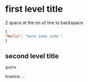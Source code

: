 # first level title

2 space at the en of line to backspace  

```json
{
"Hello": "here some code "
}  
```

## second level title


` quote `  

licence ...
